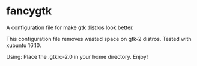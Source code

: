 # fancygtk
A configuration file for make gtk distros look better.

This configuration file removes wasted space on gtk-2 distros.
Tested with xubuntu 16.10.

Using:
Place the .gtkrc-2.0 in your home directory. 
Enjoy!
